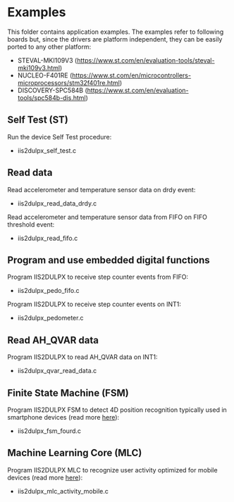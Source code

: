 # Examples

This folder contains application examples. The examples refer to following boards but, since the drivers are platform independent, they can be easily ported to any other platform: 

- STEVAL-MKI109V3 (https://www.st.com/en/evaluation-tools/steval-mki109v3.html)
- NUCLEO-F401RE (https://www.st.com/en/microcontrollers-microprocessors/stm32f401re.html)
- DISCOVERY-SPC584B (https://www.st.com/en/evaluation-tools/spc584b-dis.html)

## Self Test (ST)

Run the device Self Test procedure:

  - iis2dulpx_self_test.c

## Read data

Read accelerometer and temperature sensor data on drdy event:

  - iis2dulpx_read_data_drdy.c

Read accelerometer and temperature sensor data from FIFO on FIFO threshold event:

  - iis2dulpx_read_fifo.c

## Program and use embedded digital functions

Program IIS2DULPX to receive step counter events from FIFO:

  - iis2dulpx_pedo_fifo.c

Program IIS2DULPX to receive step counter events on INT1:

  - iis2dulpx_pedometer.c

## Read AH_QVAR data

Program IIS2DULPX to read AH_QVAR data on INT1:

  - iis2dulpx_qvar_read_data.c

## Finite State Machine (FSM)

Program IIS2DULPX FSM to detect 4D position recognition typically used in smartphone devices (read more [here](https://github.com/STMicroelectronics/STMems_Finite_State_Machine/blob/master/application_examples/iis2dulpx/FourD%20position%20recognition/README.md)):

  - iis2dulpx_fsm_fourd.c

## Machine Learning Core (MLC)

Program IIS2DULPX MLC to recognize user activity optimized for mobile devices (read more [here](https://github.com/STMicroelectronics/STMems_Machine_Learning_Core/blob/master/application_examples/iis2dulpx/activity_recognition_for_mobile/README.md)):

  - iis2dulpx_mlc_activity_mobile.c

